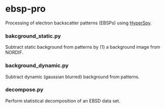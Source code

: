 # ebsp-pro

Processing of electron backscatter patterns (EBSPs) using [HyperSpy](https://github.com/hyperspy/hyperspy/).

### bakcground_static.py

Subtract static background from patterns by (1) a background image from NORDIF.

### background_dynamic.py

Subtract dynamic (gaussian blurred) background from patterns.

### decompose.py

Perform statistical decomposition of an EBSD data set.
